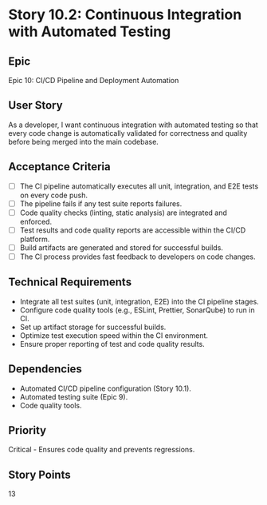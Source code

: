 # Story 10.2: Continuous Integration with Automated Testing

## Epic
Epic 10: CI/CD Pipeline and Deployment Automation

## User Story
As a developer, I want continuous integration with automated testing so that every code change is automatically validated for correctness and quality before being merged into the main codebase.

## Acceptance Criteria
- [ ] The CI pipeline automatically executes all unit, integration, and E2E tests on every code push.
- [ ] The pipeline fails if any test suite reports failures.
- [ ] Code quality checks (linting, static analysis) are integrated and enforced.
- [ ] Test results and code quality reports are accessible within the CI/CD platform.
- [ ] Build artifacts are generated and stored for successful builds.
- [ ] The CI process provides fast feedback to developers on code changes.

## Technical Requirements
- Integrate all test suites (unit, integration, E2E) into the CI pipeline stages.
- Configure code quality tools (e.g., ESLint, Prettier, SonarQube) to run in CI.
- Set up artifact storage for successful builds.
- Optimize test execution speed within the CI environment.
- Ensure proper reporting of test and code quality results.

## Dependencies
- Automated CI/CD pipeline configuration (Story 10.1).
- Automated testing suite (Epic 9).
- Code quality tools.

## Priority
Critical - Ensures code quality and prevents regressions.

## Story Points
13
